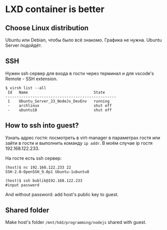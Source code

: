 # LXD container is better

## Choose Linux distribution

Ubuntu или Debian, чтобы было всё знакомо. Графика не нужна. Ubuntu Server подойдёт.

## SSH

Нужен ssh сервер для входа в гости через терминал и для vscode's Remote - SSH extension.

```
$ virsh list --all
 Id   Name                             State
-------------------------------------------------
 1    Ubuntu_Server_23_NodeJs_DevEnv   running
 -    archlinux                        shut off
 -    ubuntu18                         shut off
```

How to ssh into guest?
----------------------

Узнать адрес гостя: посмотреть в virt-manager в параметрах гостя или зайти в гости и выполнить команду `ip addr`. В моём случае ip гостя 192.168.122.233.

На госте есть ssh сервер:
```
(host)$ nc 192.168.122.233 22
SSH-2.0-OpenSSH_9.0p1 Ubuntu-1ubuntu8
```

```
(host)$ ssh bublik@192.168.122.233
#input password
```

And without password: add host's public key to guest.

## Shared folder

Make host's folder `/mnt/hdd/programming/nodejs` shared with guest.